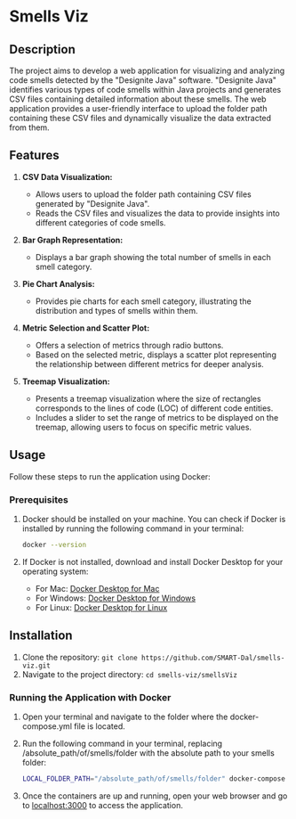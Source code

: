# Smells Viz

## Description

The project aims to develop a web application for visualizing and analyzing code smells detected by the "Designite Java" software. "Designite Java" identifies various types of code smells within Java projects and generates CSV files containing detailed information about these smells. The web application provides a user-friendly interface to upload the folder path containing these CSV files and dynamically visualize the data extracted from them.

## Features

1. **CSV Data Visualization:**

   - Allows users to upload the folder path containing CSV files generated by "Designite Java".
   - Reads the CSV files and visualizes the data to provide insights into different categories of code smells.

2. **Bar Graph Representation:**

   - Displays a bar graph showing the total number of smells in each smell category.

3. **Pie Chart Analysis:**

   - Provides pie charts for each smell category, illustrating the distribution and types of smells within them.

4. **Metric Selection and Scatter Plot:**

   - Offers a selection of metrics through radio buttons.
   - Based on the selected metric, displays a scatter plot representing the relationship between different metrics for deeper analysis.

5. **Treemap Visualization:**

   - Presents a treemap visualization where the size of rectangles corresponds to the lines of code (LOC) of different code entities.
   - Includes a slider to set the range of metrics to be displayed on the treemap, allowing users to focus on specific metric values.

## Usage

Follow these steps to run the application using Docker:

### Prerequisites

1. Docker should be installed on your machine. You can check if Docker is installed by running the following command in your terminal:

   ```bash
   docker --version
   ```

2. If Docker is not installed, download and install Docker Desktop for your operating system:

   - For Mac: [Docker Desktop for Mac](https://docs.docker.com/desktop/mac/install/)
   - For Windows: [Docker Desktop for Windows](https://docs.docker.com/desktop/windows/install/)
   - For Linux: [Docker Desktop for Linux](https://docs.docker.com/desktop/install/linux-install/)

## Installation

1. Clone the repository: `git clone https://github.com/SMART-Dal/smells-viz.git`
2. Navigate to the project directory: `cd smells-viz/smellsViz`

### Running the Application with Docker

1. Open your terminal and navigate to the folder where the docker-compose.yml file is located.

2. Run the following command in your terminal, replacing /absolute_path/of/smells/folder with the absolute path to your smells folder:

   ```bash
   LOCAL_FOLDER_PATH="/absolute_path/of/smells/folder" docker-compose up
   ```

3. Once the containers are up and running, open your web browser and go to [localhost:3000](http://localhost:3000) to access the application.
